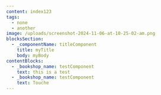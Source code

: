 ```yaml
---
content: index123
tags:
  - none
  - another
image: /uploads/screenshot-2024-11-06-at-10-25-02-am.png
blocksSection:
  - _componentName: titleComponent
    title: myTitle
    body: myBody
contentBlocks:
  - _bookshop_name: testComponent
    text: this is a test
  - _bookshop_name: testComponent
    text: Touche
---
```

